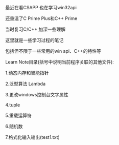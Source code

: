最近在看CSAPP 也在学习win32api

还重温了C Prime Plus和C++ Prime

当时复习C/C++ 加深一些理解

这里就是一些学习过程的笔记

包括但不限于一些常用的win api、C++的特性等

Learn Note目录(括号中说明当前程序关联的其他文件):

1.动态内存和智能指针

2.泛型算法 Lambda

3.更改windows控制台文字属性

4.tuple

5.重载运算符

6.随机数

7.格式化输入输出(test1.txt)
